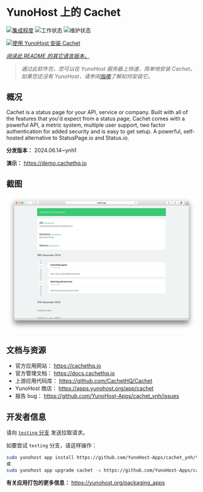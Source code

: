 <!--
注意：此 README 由 <https://github.com/YunoHost/apps/tree/master/tools/readme_generator> 自动生成
请勿手动编辑。
-->

# YunoHost 上的 Cachet

[![集成程度](https://apps.yunohost.org/badge/integration/cachet)](https://ci-apps.yunohost.org/ci/apps/cachet/)
![工作状态](https://apps.yunohost.org/badge/state/cachet)
![维护状态](https://apps.yunohost.org/badge/maintained/cachet)

[![使用 YunoHost 安装 Cachet](https://install-app.yunohost.org/install-with-yunohost.svg)](https://install-app.yunohost.org/?app=cachet)

*[阅读此 README 的其它语言版本。](./ALL_README.md)*

> *通过此软件包，您可以在 YunoHost 服务器上快速、简单地安装 Cachet。*  
> *如果您还没有 YunoHost，请参阅[指南](https://yunohost.org/install)了解如何安装它。*

## 概况

Cachet is a status page for your API, service or company. Built with all of the features that you'd expect from a status page, Cachet comes with a powerful API, a metric system, multiple user support, two factor authentication for added security and is easy to get setup. A powerful, self-hosted alternative to StatusPage.io and Status.io.


**分发版本：** 2024.06.14~ynh1

**演示：** <https://demo.cachethq.io>

## 截图

![Cachet 的截图](./doc/screenshots/main-interface.png)

## 文档与资源

- 官方应用网站： <https://cachethq.io>
- 官方管理文档： <https://docs.cachethq.io>
- 上游应用代码库： <https://github.com/CachetHQ/Cachet>
- YunoHost 商店： <https://apps.yunohost.org/app/cachet>
- 报告 bug： <https://github.com/YunoHost-Apps/cachet_ynh/issues>

## 开发者信息

请向 [`testing` 分支](https://github.com/YunoHost-Apps/cachet_ynh/tree/testing) 发送拉取请求。

如要尝试 `testing` 分支，请这样操作：

```bash
sudo yunohost app install https://github.com/YunoHost-Apps/cachet_ynh/tree/testing --debug
或
sudo yunohost app upgrade cachet -u https://github.com/YunoHost-Apps/cachet_ynh/tree/testing --debug
```

**有关应用打包的更多信息：** <https://yunohost.org/packaging_apps>
